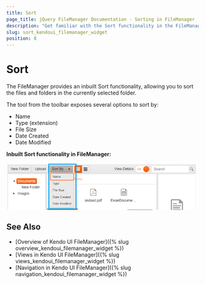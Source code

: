 ```yaml
---
title: Sort
page_title: jQuery FileManager Documentation - Sorting in FileManager
description: "Get familiar with the Sort functionality in the FileManager and how you can use it."
slug: sort_kendoui_filemanager_widget
position: 8
---
```


# Sort  

The FileManager provides an inbuilt Sort functionality, allowing you to sort the files and folders in the currently selected folder. 

The tool from the toolbar exposes several options to sort by:

* Name
* Type (extension)
* File Size
* Date Created
* Date Modified

**Inbuilt Sort  functionality in FileManager:** 

![Kendo UI for jQuery FileManager Sort Popup](sort-dropdown.png)


## See Also

* [Overview of Kendo UI FileManager]({% slug overview_kendoui_filemanager_widget %})
* [Views in Kendo UI FileManager]({% slug views_kendoui_filemanager_widget %})
* [Navigation in Kendo UI FileManager]({% slug navigation_kendoui_filemanager_widget %})
